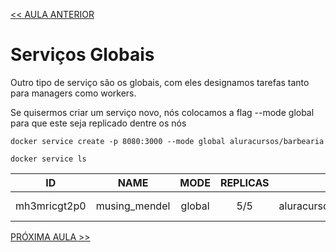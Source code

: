 [<< AULA ANTERIOR](https://github.com/pvreboucas/docker-swarm-orquestrador/blob/aula-05/aulas/01-servicos-replicados.md)

# Serviços Globais

Outro tipo de serviço são os globais, com eles designamos tarefas tanto para managers como workers.

Se quisermos criar um serviço novo, nós colocamos a flag --mode global para que este seja replicado dentre os nós

``` docker service create -p 8080:3000 --mode global aluracursos/barbearia ```

``` docker service ls ```

|      ID       |            NAME            |        MODE       |   REPLICAS   |           IMAGES             |        PORTS        |
| :-----------: | :------------------------: | :---------------: | :----------: |  :-------------------------: | :-----------------: |
| mh3mricgt2p0  |      musing_mendel         |       global      |      5/5     | aluracursos/barbearia:latest |  \*:8080->3000/tcp  |


[PRÓXIMA AULA >>](https://github.com/pvreboucas/docker-swarm-orquestrador/tree/aula-06/aulas)
